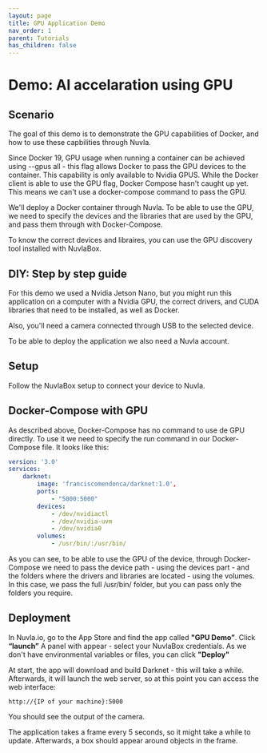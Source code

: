 ```yaml
---
layout: page
title: GPU Application Demo
nav_order: 1
parent: Tutorials
has_children: false
---
```


# Demo: AI accelaration using GPU

## Scenario

The goal of this demo is to demonstrate the GPU capabilities of Docker, and how to use these capbilities through Nuvla.

Since Docker 19, GPU usage when running a container can be achieved using --gpus all - this flag allows Docker to pass the GPU devices to the container.
This capability is only available to Nvidia GPUS. While the Docker client is able to use the GPU flag, Docker Compose hasn't caught up yet. This means we can't
use a docker-compose command to pass the GPU. 

We'll deploy a Docker container through Nuvla. To be able to use the GPU, we need to specify the devices and the libraries that are used by the GPU, and pass them through with Docker-Compose.

To know the correct devices and libraires, you can use the GPU discovery tool installed with NuvlaBox.

## DIY: Step by step guide 

For this demo we used a Nvidia Jetson Nano, but you might run this application on a computer with a Nvidia GPU, the correct drivers, and CUDA libraries that need to be installed, as well as Docker. 

Also, you'll need a camera connected through USB to the selected device.

To be able to deploy the application we also need a Nuvla account.

## Setup

Follow the NuvlaBox setup to connect your device to Nuvla. 

## Docker-Compose with GPU

As described above, Docker-Compose has no command to use de GPU directly. 
To use it we need to specify the run command in our Docker-Compose file. It looks like this:

```yaml
version: '3.0'
services:
    darknet:
        image: 'franciscomendonca/darknet:1.0',
        ports:
            - "5000:5000"
        devices:
            - /dev/nvidiactl
            - /dev/nvidia-uvm
            - /dev/nvidia0
        volumes:
            - /usr/bin/:/usr/bin/
```

As you can see, to be able to use the GPU of the device, through Docker-Compose we need to pass the device path - using the devices part - and
the folders where the drivers and libraries are located - using the volumes. In this case, we pass the full /usr/bin/ folder, but you can pass
only the folders you require.

## Deployment

In Nuvla.io, go to the App Store and find the app called **"GPU Demo”**. Click **“launch”**
A panel with appear - select your NuvlaBox credentials. 
As we don't have environmental variables or files, you can click **"Deploy"**

At start, the app will download and build Darknet - this will take a while.
Afterwards, it will launch the web server, so at this point you can access the web interface:
    
    http://{IP of your machine}:5000

You should see the output of the camera.

The application takes a frame every 5 seconds, so it might take a while to update. Afterwards,
a box should appear around objects in the frame.
